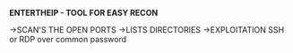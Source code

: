 **ENTERTHEIP - TOOL FOR EASY RECON**




->SCAN'S THE OPEN PORTS
->LISTS DIRECTORIES
->EXPLOITATION SSH or RDP over common password
